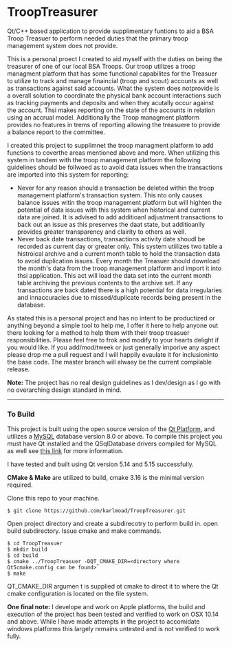 # **TroopTreasurer**

Qt/C++ based application to provide supplimentary funtions to aid a BSA Troop Treasuer to perform needed duties that the primary troop management system does not provide.  

This is a personal proect I created to aid myself with the duties on being the treasurer of one of our local BSA Troops.  Our troop utilizes a troop managment platform that has some functional capabilites for the Treasuer to utilize to track and manage finaincial (troop and scout) accounts as well as transactions against said accounts.  What the system does notprovide is a overall solution to coordinate the physical bank account interactions such as tracking payments and deposits and when they acutally occur against the account.  Thsi makes reporting on the state of the accounts in relation using an accrual model.  Additionally the Troop managment platform provides no features in trems of reporting allowing the treasuere to provide a balance report to the committee.  

I created this project to supplimnet the troop managment platform to add functions to coverthe areas mentioned above and more.  When utilizing this system in tandem with the troop management platform the following guidelines should be follwoed as to avoid data issues when the transactions are imported into this system for reporting:

- Never for any reason should a transaction be deleted within the troop management platform's transaction system. This nto only causes balance issues witin the troop management platform but will highten the potential of data issues with this system when historical and current data are joined.  It is advised to add additioanl adjustment transactions to back out an issue as this preserves the daat state, but additioanlly provides greater transparency and clairity to others as well.
- Never back date transactions, transactions activity date shoudl be recorded as current day or greater only.  This system utiilizes two table a histroical archive and a current month table to hold the transaction data to avoid duplication issues.  Every month the Treasuer should download the month's data from the troop management platform and import it into thsi application.  This act will load the data set into the current month table archiving the previous contents to the archive set.  If any transactions are back dated there is a high potential for data irregularies and innaccuracies due to missed/duplicate records being present in the database.  



As stated this is a personal project and has no intent to be productized or anything beyond a simple tool to help me, I offer it here to help anyone out there looking for a method to help them with their troop treasuer responsibilities. Please feel free to frok and modify to your hearts delight if you would like.  If you add/mod/tweek or just generally imporive any aspect please drop me a pull request and I will happily evaulate it for inclusioninto the base code.  The master branch will alwasy be the current compilable release.  

**Note:** The project has no real design guidelines as I dev/design as I go with no overarching design standard in mind.  

------

### To Build

This project is built using the open source version of the [Qt Platform](https://www.qt.io/download-open-source?hsCtaTracking=9f6a2170-a938-42df-a8e2-a9f0b1d6cdce%7C6cb0de4f-9bb5-4778-ab02-bfb62735f3e5), and utilizes a [MySQL](https://www.mysql.com/) database version 8.0 or above.  To compile this project you must have Qt installed and the QSqlDatabase drivers compiled for MySQL as well see [this link](https://doc.qt.io/qt-5/sql-driver.html) for more information.

 I have tested and built using Qt version 5.14 and 5.15 successfully.

**CMake & Make** are utilized to build, cmake 3.16 is the minimal version required.

Clone this repo to your machine.

`$ git clone https://github.com/karlmoad/TroopTreasurer.git`

Open project directory and create a subdirecotry to perform build in. open build subdirectory. Issue cmake and make commands.

```
$ cd TroopTreasuer
$ mkdir build
$ cd build
$ cmake ../TroopTreasuer -DQT_CMAKE_DIR=<directory where Qt5cmake.config can be found>`
$ make
```

QT_CMAKE_DIR argumen t is supplied ot cmake to direct it to where the Qt cmake configuration is located on the file system.  

**One final note:**  I develope and work on Apple platforms, the build and execution of the project has been tested and verified to work on OSX 10.14 and above.  While I have made attempts in the project to accomidate windows platforms this largely remains untested and is not verified to work fully. 





















   













